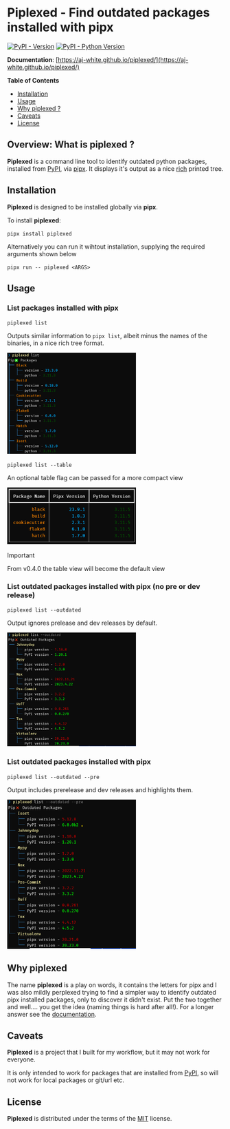 # Piplexed - Find outdated packages installed with pipx

[![PyPI - Version](https://img.shields.io/pypi/v/piplexed.svg)](https://pypi.org/project/piplexed)
[![PyPI - Python Version](https://img.shields.io/pypi/pyversions/piplexed)](https://pypi.org/project/piplexed)

**Documentation**: [https://aj-white.github.io/piplexed/](https://aj-white.github.io/piplexed/)

**Table of Contents**

- [Installation](#installation)
- [Usage](#usage)
- [Why piplexed ?](#why-piplexed)
- [Caveats](#caveats)
- [License](#license)

## Overview: What is piplexed ?

**Piplexed** is a command line tool to identify outdated python packages, installed from [PyPI](https://pypi.org/), via [pipx](https://pypa.github.io/pipx/). It displays it's output as a nice [rich](https://github.com/Textualize/rich) printed tree.


## Installation

**Piplexed** is designed to be installed globally via **pipx**.

To install **piplexed**:

```console
pipx install piplexed
```

Alternatively you can run it wihtout installation, supplying the required arguments shown below

```console
pipx run -- piplexed <ARGS>
```



## Usage

### List packages installed with pipx


```console
piplexed list
```
Outputs similar information to `pipx list`, albeit minus the names of the binaries, in a nice rich tree format.

<p>
<img src="https://github.com/aj-white/piplexed/raw/main/docs/img/piplexed-list.PNG" width=300/>
</p>


```console
piplexed list --table
```

An optional table flag can be passed for a more compact view

<p>
<img src=https://github.com/aj-white/piplexed/raw/main/docs/img/piplexed-list-table.PNG width=300>
</p>


> [!IMPORTANT]
> From v0.4.0 the table view will become the default view

### List outdated packages installed with pipx (no pre or dev release)




```console
piplexed list --outdated
```
Output ignores prelease and dev releases by default.

<p>
<img src="https://github.com/aj-white/piplexed/raw/main/docs/img/piplexed-list-outdated.PNG" width=300/>
</p>


### List outdated packages installed with pipx


```console
piplexed list --outdated --pre
```
Output includes prerelease and dev releases and highlights them.

<p>
<img src="https://github.com/aj-white/piplexed/raw/main/docs/img/piplexed-list-outdated-pre.PNG" width=300/>
</p>

## Why piplexed

The name **piplexed** is a play on words, it contains the letters for pipx and I was also mildly perplexed trying to find a simpler way to identify outdated pipx installed packages, only to discover it didn't exist. Put the two together and well.... you get the idea (naming things is hard after all!).
For a longer answer see the [documentation](https://aj-white.github.io/piplexed/Why-piplexed/).


## Caveats

**Piplexed** is a project that I built for my workflow, but it may not work for everyone.

It is only intended to work for packages that are installed from [PyPI](https://pypi.org), so will not work for local packages or git/url etc.

## License

**Piplexed** is distributed under the terms of the [MIT](https://spdx.org/licenses/MIT.html) license.
